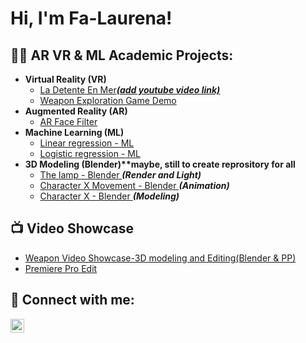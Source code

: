 <h1>Hi, I'm Fa-Laurena! </h1>

<h2>👨‍💻 AR VR & ML Academic Projects:</h2>

- <b>Virtual Reality (VR)</b>
  - [La Detente En Mer<b><i>(add youtube video link) </b></i>](https://github.com/fa-laurena/Detente-En-Mer)
  - [Weapon Exploration Game Demo ](https://github.com/fa-laurena/Weapon-Exploration-Demo)
- <b>Augmented Reality (AR)</b>
  - [AR Face Filter ](https://github.com/fa-laurena/AR-Face-Filter/tree/main)
- <b>Machine Learning (ML)</b>
  - [Linear regression - ML ](https://github.com/fa-laurena/LinearRegressionML) 
  - [Logistic regression - ML ](https://github.com/fa-laurena/Logistic-Regression-ML) 
- <b>3D Modeling (Blender)**maybe, still to create reprository for all</b>
  - [The lamp - Blender ](https://github.com/fa-laurena/VRDetenteRoom/tree/main) <b><i>(Render and Light)</b></i>
  - [Character X Movement - Blender ](https://github.com/fa-laurena/VRDetenteRoom/tree/main) <b><i>(Animation)</b></i>
  - [Character X - Blender ](https://github.com/fa-laurena/VRDetenteRoom/tree/main) <b><i>(Modeling)</b></i>

<h2>📺 Video Showcase</h2>

- [Weapon Video Showcase-3D modeling and Editing(Blender & PP) ](https://www.youtube.com/watch?v=cnqVXJ9i11E)
- [Premiere Pro Edit  ](https://www.youtube.com/watch?v=cnqVXJ9i11E)

<h2> 🤳 Connect with me:</h2>

[<img align="left" alt="JoshMadakor | LinkedIn" width="22px" src="https://cdn.jsdelivr.net/npm/simple-icons@v3/icons/linkedin.svg" />][linkedin]

[twitter]: https://twitter.com/joshmadakor
[youtube]: https://www.youtube.com/c/joshmadakor
[instagram]: https://www.instagram.com/joshmadakor/
[linkedin]: https://linkedin.com/in/joshmadakor

<!--
**joshmadakor1/joshmadakor1** is a ✨ _special_ ✨ repository because its `README.md` (this file) appears on your GitHub profile.

Here are some ideas to get you started:

- 🔭 I’m currently working on ...
- 🌱 I’m currently learning ...
- 👯 I’m looking to collaborate on ...
- 🤔 I’m looking for help with ...
- 💬 Ask me about ...
- 📫 How to reach me: ...
- 😄 Pronouns: ...
- ⚡ Fun fact: ...
-->
